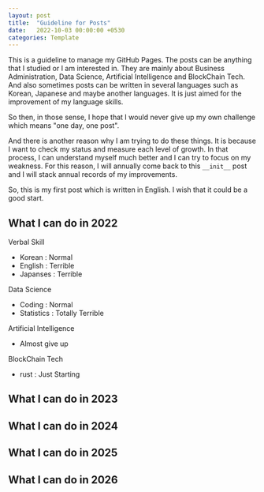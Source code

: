 ```yaml
---
layout: post
title:  "Guideline for Posts"
date:   2022-10-03 00:00:00 +0530
categories: Template
---
```



This is a guideline to manage my GitHub Pages. The posts can be anything that I studied or I am interested in. They are mainly about Business Administration, Data Science, Artificial Intelligence and BlockChain Tech. And also sometimes posts can be written in several languages such as Korean, Japanese and maybe another languages. It is just aimed for the improvement of my language skills.

So then, in those sense, I hope that I would never give up my own challenge which means "one day, one post".


And there is another reason why I am trying to do these things. It is because  I want to check my status and measure each level of growth. In that process, I can understand myself much better and I can try to focus on my weakness. For this reason, I will annually come back to this `__init__` post and I will stack annual records of my improvements.


So, this is my first post which is written in English. I wish that it could be a good start. 


## What I can do in 2022
Verbal Skill
 * Korean : Normal
 * English : Terrible
 * Japanses : Terrible

Data Science
* Coding : Normal
* Statistics : Totally Terrible

Artificial Intelligence
* Almost give up

BlockChain Tech
* rust : Just Starting





## What I can do in 2023



## What I can do in 2024




## What I can do in 2025




## What I can do in 2026
